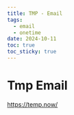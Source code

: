 ```yaml
---
title: TMP - Email
tags:
  - email
  - onetime
date: 2024-10-11
toc: true
toc_sticky: true
---
```


# Tmp Email 

https://temp.now/